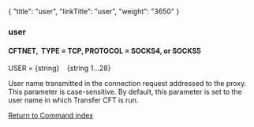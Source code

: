 {
    "title": "user",
    "linkTitle": "user",
    "weight": "3650"
}<span id="user"></span>

### user

#### CFTNET,  TYPE = TCP, PROTOCOL = SOCKS4, or SOCKS5

USER = {string}   <span style="font-weight: normal;"> {string
1...28}</span>

User name transmitted in the connection request addressed to the proxy.
This parameter is case-sensitive. By default, this parameter is set to
the user name in which <span class="mc-variable axway_variables.Component_Short_Name variable">Transfer CFT</span> is run.

[Return to Command index](../../)
